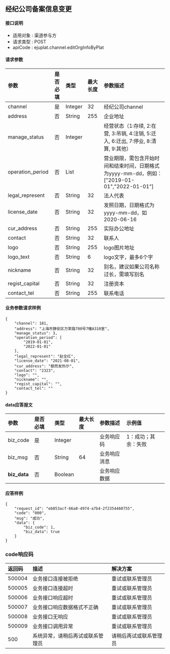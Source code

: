 ## 经纪公司备案信息变更

#### 接口说明

* 适用对象 : 渠道参与方
* 请求类型 : POST
* apiCode : ejuplat.channel.editOrgInfoByPlat


#### 请求参数
| 参数 | 是否必填 | 类型 | 最大长度 | 参数描述 |
|:----|:-------:|:-----|:-------|:--------|
| channel | 是 | Integer | 32 | 经纪公司channel |
| address | 否 | String | 255 | 企业地址 |
| manage_status | 否 | Integer |  |  经营状态（1:存续, 2:在营, 3:吊销, 4:注销, 5:迁入, 6:迁出, 7:停业, 8:清算, 9:其他） |
| operation_period | 否 | List<String> |  | 营业期限，需包含开始时间和结束时间，日期格式为yyyy-mm-dd，例如： ["2019-01-01","2022-01-01"] |
| legal_represent | 否 | String | 32 | 法人代表 |
| license_date | 否 | String | 32 | 发照日期，日期格式为yyyy-mm-dd，如2020-06-16 |
| cur_address | 否 | String | 255 | 实际办公地址 |
| contact | 否 | String | 32 | 联系人 |
| logo | 否 | String | 255 | logo图片地址 |
| logo_text | 否 | String | 6 | logo文字，最多6个字 |
| nickname | 否 | String | 32 | 别名，建议如果公司名称过长，需填写别名 |
| regist_capital | 否 | String | 32 | 注册资本 |
| contact_tel | 否 | String | 255 | 联系电话 |

#### 业务参数请求样例
```
{
    "channel": 181,
    "address": "上海市静安区万荣路700号7幢A310室",
    "manage_status": 3,
    "operation_period": [
        "2019-01-01",
        "2022-01-01"
    ],
    "legal_represent": "赵全红",
    "license_date": "2021-08-01",
    "cur_address": "额而发热尔",
    "contact": "2323",
    "logo": "",
    "nickname": "",
    "regist_capital": "",
    "contact_tel": ""
}
```

#### data应答报文

| 参数 | 是否必填 | 类型 | 最大长度 | 参数描述 | 示例值 |
|:----|:-----|:-------|:---------|:--------|:------|
| biz_code | 是 | Integer |  | 业务响应码 | 1：成功；其余：失败 |
| biz_msg | 否 | String | 64 | 业务响应消息 |  |
|  <b>biz_data</b> | 否 | Boolean |  | 业务响应数据 |  |

#### 应答样例

```
{
    "request_id": "eb053acf-66a0-4974-a7b4-2f2354460755",
    "code": "000",
    "msg": "成功",
    "data": {
        "biz_code": 1,
        "biz_data": true
    }
}
```

### code响应码
| 返回码 | 描述 | 解决方案 |
|:------|:----|:-----|
| 500004 | 业务接口连接被拒绝 | 重试或联系管理员 |
| 500005 | 业务接口连接超时 | 重试或联系管理员 |
| 500006 | 业务接口响应超时 | 重试或联系管理员 |
| 500007 | 业务接口响应数据格式不正确 | 重试或联系管理员 |
| 500008 | 业务接口无响应 | 重试或联系管理员 |
| 500009 | 业务接口调用异常 | 重试或联系管理员 |
| 500 | 系统异常，请稍后再试或联系管理员 | 请稍后再试或联系管理员 |
